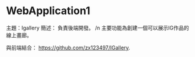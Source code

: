 # WebApplication1
主題：Igallery
簡述：
負責後端開發。 /n
主要功能為創建一個可以展示IG作品的線上畫廊。

與前端結合：
https://github.com/zx123497/IGallery.
